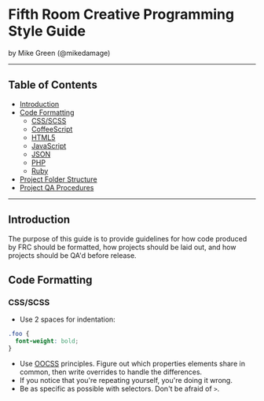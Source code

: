 Fifth Room Creative Programming Style Guide
============================================

by Mike Green (@mikedamage)

---

Table of Contents
-----------------

- [Introduction](#introduction)
- [Code Formatting](#code-formatting)
  - [CSS/SCSS](#cssscss)
  - [CoffeeScript](#coffeescript)
  - [HTML5](#html5)
  - [JavaScript](#javascript)
  - [JSON](#json)
  - [PHP](#php)
  - [Ruby](#ruby)
- [Project Folder Structure](#structure)
- [Project QA Procedures](#qa)

---

## Introduction

The purpose of this guide is to provide guidelines for how code produced by FRC should be formatted, how projects should be laid out, and how projects should be QA'd before release.

## Code Formatting

### CSS/SCSS

- Use 2 spaces for indentation:
```css
.foo {
  font-weight: bold;
}
```
- Use [OOCSS](http://www.smashingmagazine.com/2011/12/12/an-introduction-to-object-oriented-css-oocss/) principles. Figure out which properties elements share in common, then write overrides to handle the differences.
- If you notice that you're repeating yourself, you're doing it wrong.
- Be as specific as possible with selectors. Don't be afraid of `>`.
